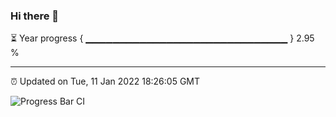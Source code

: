 ### Hi there 👋

⏳ Year progress { ▁▁▁▁▁▁▁▁▁▁▁▁▁▁▁▁▁▁▁▁▁▁▁▁▁▁▁▁▁▁ } 2.95 %

---

⏰ Updated on Tue, 11 Jan 2022 18:26:05 GMT

![Progress Bar CI](https://github.com/ZhaoGui/ZhaoGui/workflows/Progress%20Bar%20CI/badge.svg)
